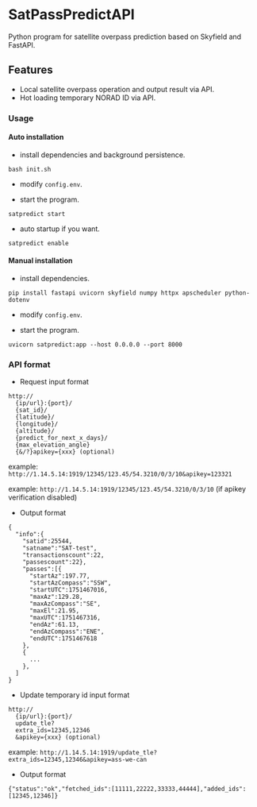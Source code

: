 # SatPassPredictAPI
Python program for satellite overpass prediction based on Skyfield and FastAPI.


## Features
- Local satellite overpass operation and output result via API.
- Hot loading temporary NORAD ID via API.

### Usage

#### Auto installation
- install dependencies and background persistence.

`bash init.sh`

- modify `config.env`.

- start the program.

`satpredict start`

- auto startup if you want.

`satpredict enable`

#### Manual installation

- install dependencies.

`pip install fastapi uvicorn skyfield numpy httpx apscheduler python-dotenv`

- modify `config.env`.

- start the program.

`uvicorn satpredict:app --host 0.0.0.0 --port 8000`

### API format

- Request input format
```
http://
  {ip/url}:{port}/
  {sat_id}/
  {latitude}/
  {longitude}/
  {altitude}/
  {predict_for_next_x_days}/
  {max_elevation_angle}
  {&/?}apikey={xxx} (optional)
```
example: `http://1.14.5.14:1919/12345/123.45/54.3210/0/3/10&apikey=123321`

example: `http://1.14.5.14:1919/12345/123.45/54.3210/0/3/10` (if apikey verification disabled)

- Output format
```
{
  "info":{
    "satid":25544,
    "satname":"SAT-test",
    "transactionscount":22,
    "passescount":22},
    "passes":[{
      "startAz":197.77,
      "startAzCompass":"SSW",
      "startUTC":1751467016,
      "maxAz":129.28,
      "maxAzCompass":"SE",
      "maxEl":21.95,
      "maxUTC":1751467316,
      "endAz":61.13,
      "endAzCompass":"ENE",
      "endUTC":1751467618
    },
    {
      ...
    },
  ]
}
```

- Update temporary id input format
```
http://
  {ip/url}:{port}/
  update_tle?
  extra_ids=12345,12346
  &apikey={xxx} (optional)
```

example: `http://1.14.5.14:1919/update_tle?extra_ids=12345,12346&apikey=ass-we-can`
- Output format
```
{"status":"ok","fetched_ids":[11111,22222,33333,44444],"added_ids":[12345,12346]}
```